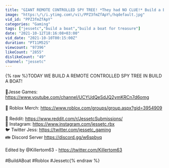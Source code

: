 ```yaml
---
title: "GIANT REMOTE CONTROLLED SPY TREE! *They had NO CLUE!* Build a Boat"
image: "https:\/\/i.ytimg.com\/vi\/PPZ3fmZfApY\/hqdefault.jpg"
vid_id: "PPZ3fmZfApY"
categories: "Gaming"
tags: ["jessetc","build a boat","build a boat for treasure"]
date: "2021-10-12T18:16:08+03:00"
vid_date: "2021-10-10T00:15:00Z"
duration: "PT11M52S"
viewcount: "97396"
likeCount: "2855"
dislikeCount: "49"
channel: "jessetc"
---
```

{% raw %}TODAY WE BUILD A REMOTE CONTROLLED SPY TREE IN BUILD A BOAT!<br /><br />📸Jesse Games: <a rel="nofollow" target="blank" href="https://www.youtube.com/channel/UCYUdQeSdJQ2ymKRCn7d6omg">https://www.youtube.com/channel/UCYUdQeSdJQ2ymKRCn7d6omg</a><br /><br />👕 Roblox Merch: <a rel="nofollow" target="blank" href="https://www.roblox.com/groups/group.aspx?gid=3954909">https://www.roblox.com/groups/group.aspx?gid=3954909</a><br /><br />🤖 Reddit: <a rel="nofollow" target="blank" href="https://www.reddit.com/r/JessetcSubmissions/">https://www.reddit.com/r/JessetcSubmissions/</a><br />📸 Instagram: <a rel="nofollow" target="blank" href="https://www.instagram.com/jessetc.rbx">https://www.instagram.com/jessetc.rbx</a><br />🐦 Twitter Jess: <a rel="nofollow" target="blank" href="https://twitter.com/jessetc_gaming">https://twitter.com/jessetc_gaming</a><br />👪 Discord Server <a rel="nofollow" target="blank" href="https://discord.gg/w6spbyq">https://discord.gg/w6spbyq</a><br /><br />Edited by @Killertom63 - <a rel="nofollow" target="blank" href="https://twitter.com/Killertom63">https://twitter.com/Killertom63</a><br /><br />#BuildABoat #Roblox #Jessetc{% endraw %}
